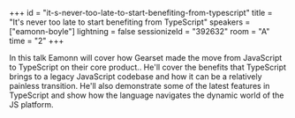+++
id = "it-s-never-too-late-to-start-benefiting-from-typescript"
title = "It's never too late to start benefiting from TypeScript"
speakers = ["eamonn-boyle"]
lightning = false
sessionizeId = "392632"
room = "A"
time = "2"
+++

In this talk Eamonn will cover how Gearset made the move from JavaScript to TypeScript on their core product.. He'll cover the benefits that TypeScript brings to a legacy JavaScript codebase and how it can be a relatively painless transition. He'll also demonstrate some of the latest features in TypeScript and show how the language navigates the dynamic world of the JS platform.